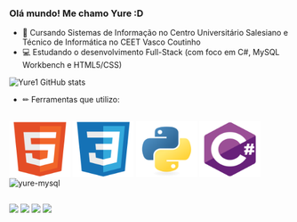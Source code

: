 ### Olá mundo! Me chamo Yure :D
- 📖 Cursando Sistemas de Informação no Centro Universitário Salesiano e Técnico de Informática no CEET Vasco Coutinho
- 💻 Estudando o desenvolvimento Full-Stack (com foco em C#, MySQL Workbench e HTML5/CSS)


![Yure1 GitHub stats](https://github-readme-stats.vercel.app/api?username=yure1m&show_icons=true&theme=shadow_red) 
- ✏ Ferramentas que utilizo:
<div style="display: inline_block"><br>
  <img align="center" alt="yure-html" height="100" width="110" src="https://raw.githubusercontent.com/devicons/devicon/master/icons/html5/html5-original.svg">
  <img align="center" alt="yure-css" height="100" width="110" src="https://raw.githubusercontent.com/devicons/devicon/master/icons/css3/css3-original.svg">
  <img align="center" alt="yure-python" height="100" width="110" src="https://raw.githubusercontent.com/devicons/devicon/master/icons/python/python-original.svg">
  <img align="center" alt="yure-csharp" height="100" width="110" src="https://raw.githubusercontent.com/devicons/devicon/master/icons/csharp/csharp-original.svg">
  <img align="center" alt="yure-mysql" height="160" width="170"  src="https://cdn.jsdelivr.net/gh/devicons/devicon@latest/icons/mysql/mysql-original-wordmark.svg" />  
</div>

##
<div> 
  <a href="https://instagram.com/yure1_mm" target="_blank"><img src="https://img.shields.io/badge/-Instagram-%23E4405F?style=for-the-badge&logo=instagram&logoColor=white" target="_blank"></a>
 	<a href="https://www.twitch.tv/yurezin_1" target="_blank"><img src="https://img.shields.io/badge/Twitch-9146FF?style=for-the-badge&logo=twitch&logoColor=white" target="_blank"></a>
  <a href = "mailto:yureb312@gmail.com"><img src="https://img.shields.io/badge/-Gmail-%23333?style=for-the-badge&logo=gmail&logoColor=white" target="_blank"></a>
  <a href="" target="_blank"><img src="https://img.shields.io/badge/-LinkedIn-%230077B5?style=for-the-badge&logo=linkedin&logoColor=white" target="_blank"></a> 
  
</div>


